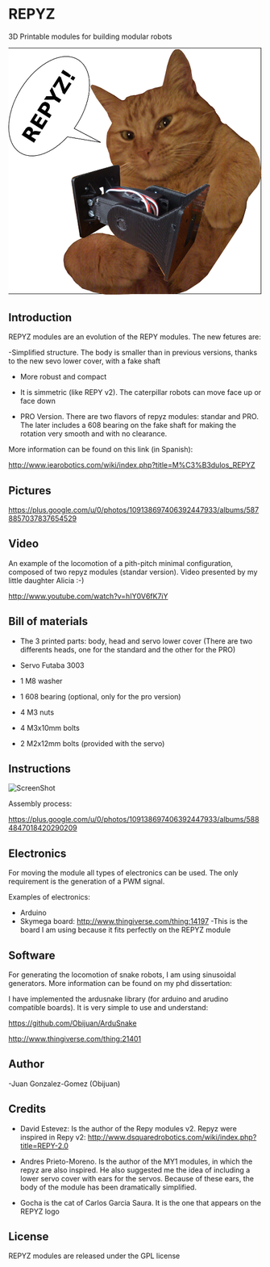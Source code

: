 REPYZ
=====

3D Printable modules for building modular robots

![ScreenShot](https://github.com/Obijuan/REPYZ/raw/master/doc/logo/repyz-logo.jpg)

Introduction
--
REPYZ modules are an evolution of the REPY modules. The new fetures are:

-Simplified structure.  The body is smaller than in previous versions, thanks to the new sevo lower cover, with a fake shaft

- More robust and compact

- It is simmetric (like REPY v2). The caterpillar robots can move face up or face down

- PRO Version. There are two flavors of repyz modules: standar and PRO. The later includes a 608 bearing on the fake shaft for making the rotation very smooth and with no clearance.

More information can be found on this link (in Spanish):

http://www.iearobotics.com/wiki/index.php?title=M%C3%B3dulos_REPYZ

Pictures
--

https://plus.google.com/u/0/photos/109138697406392447933/albums/5878857037837654529


Video
--

  An example of the locomotion of a pith-pitch minimal configuration, composed of two repyz modules (standar version). Video presented by my little daughter Alicia :-)

http://www.youtube.com/watch?v=hIY0V6fK7iY


Bill of materials
--

- The 3 printed parts: body, head and servo lower cover (There are two differents heads, one for the standard and the other for the PRO)

- Servo Futaba 3003
- 1 M8 washer
- 1 608 bearing (optional, only for the pro version)
- 4 M3 nuts
- 4 M3x10mm bolts
- 2 M2x12mm bolts (provided with the servo)

Instructions
--

![ScreenShot](http://www.iearobotics.com/wiki/images/a/a5/Repyz-PRO-module-exploded-view.png)

Assembly process:

https://plus.google.com/u/0/photos/109138697406392447933/albums/5884847018420290209

Electronics
--

  For moving the module all types of electronics can be used. The only requirement is the generation of a PWM signal.

  Examples of electronics:

- Arduino
- Skymega board: http://www.thingiverse.com/thing:14197
   -This is the board I am using because it fits perfectly on the REPYZ module
   
Software
--

  For generating the locomotion of snake robots, I am using sinusoidal generators. More information can be found on my phd dissertation:

   I have implemented the ardusnake library (for arduino and arudino compatible boards). It is very simple to use and understand:

  https://github.com/Obijuan/ArduSnake

  http://www.thingiverse.com/thing:21401

Author
--

-Juan Gonzalez-Gomez (Obijuan)

Credits
--

- David Estevez:  Is the author of the Repy modules v2. Repyz were inspired in Repy v2:
    http://www.dsquaredrobotics.com/wiki/index.php?title=REPY-2.0

- Andres Prieto-Moreno. Is the author of the MY1 modules, in which the repyz are also inspired. He also suggested me the idea of including a lower servo cover with ears for the servos. Because of these ears, the body of the module has been dramatically simplified.

- Gocha is the cat of Carlos Garcia Saura. It is the one that appears on the REPYZ logo


License
--

REPYZ modules are released under the GPL license




